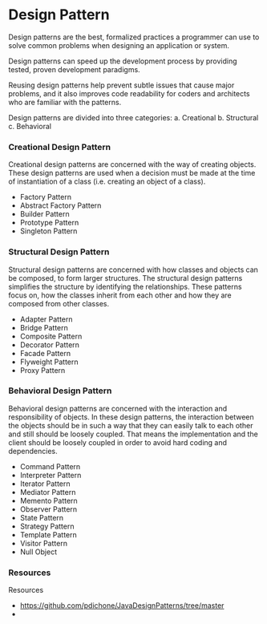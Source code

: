 # Design Pattern
Design patterns are the best, formalized practices a programmer can use to solve common problems when designing an application or system.

Design patterns can speed up the development process by providing tested, proven development paradigms.

Reusing design patterns help prevent subtle issues that cause major problems, and it also improves code readability for 
coders and architects who are familiar with the patterns.

Design patterns are divided into three categories:
  a. Creational
  b. Structural
  c. Behavioral

### Creational Design Pattern

Creational design patterns are concerned with the way of creating objects. These design patterns are used when a decision must 
be made at the time of instantiation of a class (i.e. creating an object of a class).
  - Factory Pattern
  - Abstract Factory Pattern
  - Builder Pattern
  - Prototype Pattern
  - Singleton Pattern

### Structural Design Pattern

Structural design patterns are concerned with how classes and objects can be composed, to form larger structures.
The structural design patterns simplifies the structure by identifying the relationships.
These patterns focus on, how the classes inherit from each other and how they are composed from other classes.
  - Adapter Pattern
  - Bridge Pattern
  - Composite Pattern
  - Decorator Pattern
  - Facade Pattern
  - Flyweight Pattern
  - Proxy Pattern

### Behavioral Design Pattern

Behavioral design patterns are concerned with the interaction and responsibility of objects.
In these design patterns, the interaction between the objects should be in such a way that they can easily talk to each other 
and still should be loosely coupled.
That means the implementation and the client should be loosely coupled in order to avoid hard coding and dependencies.
  - Command Pattern
  - Interpreter Pattern
  - Iterator Pattern
  - Mediator Pattern
  - Memento Pattern
  - Observer Pattern
  - State Pattern
  - Strategy Pattern
  - Template Pattern
  - Visitor Pattern
  - Null Object


### Resources
Resources
  - https://github.com/pdichone/JavaDesignPatterns/tree/master
  - 

